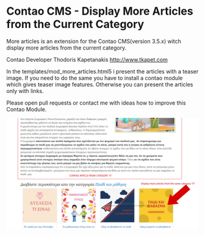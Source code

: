 # Contao CMS - Display More Articles from the Current Category
More articles is an extension for the Contao CMS(version 3.5.x) witch display more articles from the current category.

Contao Developer
Thodoris Kapetanakis http://www.tkapet.com

In the templates/mod_more_articles.html5 i present the articles with a teaser image. If you need to do the same you have to install a contao module
which gives teaser image features.
Otherwise you can present the articles only with links.

Please open pull requests or contact me with ideas how to improve this Contao Module.


![Alt text](/screenshot1.jpg?raw=true)

